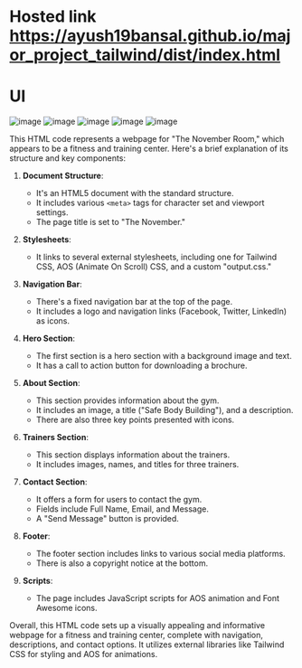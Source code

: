 # Hosted link https://ayush19bansal.github.io/major_project_tailwind/dist/index.html

# UI
![image](https://github.com/Ayush19bansal/major_project_tailwind/assets/118842033/255f13bb-6103-4039-987e-9ce020762a81)
![image](https://github.com/Ayush19bansal/major_project_tailwind/assets/118842033/99ab5ff3-389f-40a2-aed4-e72cbfb17742)
![image](https://github.com/Ayush19bansal/major_project_tailwind/assets/118842033/bb8f92c9-310b-4847-94af-bf00d03ca1a6)
![image](https://github.com/Ayush19bansal/major_project_tailwind/assets/118842033/db16f07d-c85f-44ba-8978-aa2d7830b2e8)
![image](https://github.com/Ayush19bansal/major_project_tailwind/assets/118842033/e4371819-cd22-492a-9d39-c1797bdfd22d)

This HTML code represents a webpage for "The November Room," which appears to be a fitness and training center. Here's a brief explanation of its structure and key components:

1. **Document Structure**: 
   - It's an HTML5 document with the standard structure.
   - It includes various `<meta>` tags for character set and viewport settings.
   - The page title is set to "The November."

2. **Stylesheets**: 
   - It links to several external stylesheets, including one for Tailwind CSS, AOS (Animate On Scroll) CSS, and a custom "output.css."

3. **Navigation Bar**: 
   - There's a fixed navigation bar at the top of the page.
   - It includes a logo and navigation links (Facebook, Twitter, LinkedIn) as icons.
   
4. **Hero Section**:
   - The first section is a hero section with a background image and text.
   - It has a call to action button for downloading a brochure.

5. **About Section**:
   - This section provides information about the gym.
   - It includes an image, a title ("Safe Body Building"), and a description.
   - There are also three key points presented with icons.

6. **Trainers Section**:
   - This section displays information about the trainers.
   - It includes images, names, and titles for three trainers.

7. **Contact Section**:
   - It offers a form for users to contact the gym.
   - Fields include Full Name, Email, and Message.
   - A "Send Message" button is provided.

8. **Footer**:
   - The footer section includes links to various social media platforms.
   - There is also a copyright notice at the bottom.

9. **Scripts**:
   - The page includes JavaScript scripts for AOS animation and Font Awesome icons.

Overall, this HTML code sets up a visually appealing and informative webpage for a fitness and training center, complete with navigation, descriptions, and contact options. It utilizes external libraries like Tailwind CSS for styling and AOS for animations.
